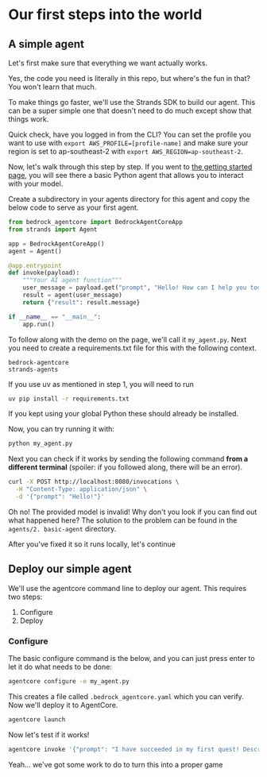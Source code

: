 # Our first steps into the world

## A simple agent

Let's first make sure that everything we want actually works.

Yes, the code you need is literally in this repo, but where's the fun in that? You won't learn that much.

To make things go faster, we'll use the Strands SDK to build our agent. This can be a super simple one that doesn't need to do much except show that things work.

Quick check, have you logged in from the CLI? You can set the profile you want to use with `export AWS_PROFILE=[profile-name]` and make sure your region is set to ap-southeast-2 with `export AWS_REGION=ap-southeast-2`.

Now, let's walk through this step by step. If you went to [the getting started page](https://docs.aws.amazon.com/bedrock-agentcore/latest/devguide/getting-started-starter-toolkit.html), you will see there a basic Python agent that allows you to interact with your model.

Create a subdirectory in your agents directory for this agent and copy the below code to serve as your first agent.

```python
from bedrock_agentcore import BedrockAgentCoreApp
from strands import Agent

app = BedrockAgentCoreApp()
agent = Agent()

@app.entrypoint
def invoke(payload):
    """Your AI agent function"""
    user_message = payload.get("prompt", "Hello! How can I help you today?")
    result = agent(user_message)
    return {"result": result.message}

if __name__ == "__main__":
    app.run()
```

To follow along with the demo on the page, we'll call it `my_agent.py`. Next you need to create a requirements.txt file for this with the following context.

```
bedrock-agentcore
strands-agents
```

If you use uv as mentioned in step 1, you will need to run

```bash
uv pip install -r requirements.txt
```

If you kept using your global Python these should already be installed.

Now, you can try running it with:

```bash
python my_agent.py
```

Next you can check if it works by sending the following command **from a different terminal** (spoiler: if you followed along, there will be an error).

```bash
curl -X POST http://localhost:8080/invocations \
  -H "Content-Type: application/json" \
  -d '{"prompt": "Hello!"}'
```

Oh no! The provided model is invalid! Why don't you look if you can find out what happened here? The solution to the problem can be found in the `agents/2. basic-agent` directory.

After you've fixed it so it runs locally, let's continue

## Deploy our simple agent

We'll use the agentcore command line to deploy our agent. This requires two steps:

1. Configure
2. Deploy

### Configure

The basic configure command is the below, and you can just press enter to let it do what needs to be done:

```bash
agentcore configure -e my_agent.py
```

This creates a file called `.bedrock_agentcore.yaml` which you can verify. Now we'll deploy it to AgentCore.

```bash
agentcore launch
```

Now let's test if it works!

```bash
agentcore invoke '{"prompt": "I have succeeded in my first quest! Describe my reward"}'
```

Yeah... we've got some work to do to turn this into a proper game